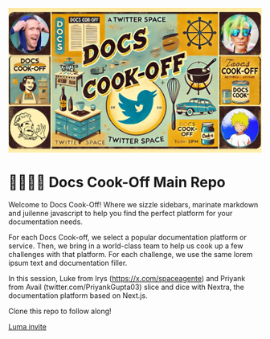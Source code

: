 ![promo header](./assets/cook-off-promo.png)

# 👨‍🍳👨‍🍳 Docs Cook-Off Main Repo

​Welcome to Docs Cook-Off! Where we sizzle sidebars, marinate markdown and juilenne javascript to help you find the perfect platform for your documentation needs.

​For each Docs Cook-off, we select a popular documentation platform or service. Then, we bring in a world-class team to help us cook up a few challenges with that platform. For each challenge, we use the same lorem ipsum text and documentation filler.

​In this session, Luke from Irys (https://x.com/spaceagente) and Priyank from Avail (twitter.com/PriyankGupta03) slice and dice with Nextra, the documentation platform based on Next.js.

Clone this repo to follow along!

[Luma invite](https://lu.ma/95bfczuz)